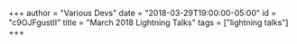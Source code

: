 +++
author = "Various Devs"
date = "2018-03-29T19:00:00-05:00"
id = "c9OJFgustII"
title = "March 2018 Lightning Talks"
tags = ["lightning talks"]
+++

